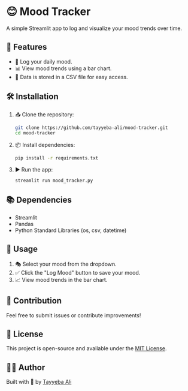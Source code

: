 # 😊 Mood Tracker

A simple Streamlit app to log and visualize your mood trends over time.

## 🌟 Features
- 📝 Log your daily mood.
- 📊 View mood trends using a bar chart.
- 💾 Data is stored in a CSV file for easy access.

## 🛠 Installation

1. 📥 Clone the repository:
   ```sh
   git clone https://github.com/tayyeba-ali/mood-tracker.git
   cd mood-tracker
   ```

2. 📦 Install dependencies:
   ```sh
   pip install -r requirements.txt
   ```

3. ▶️ Run the app:
   ```sh
   streamlit run mood_tracker.py
   ```

## 📚 Dependencies
- Streamlit
- Pandas
- Python Standard Libraries (os, csv, datetime)

## 🚀 Usage
1. 🎭 Select your mood from the dropdown.
2. ✅ Click the "Log Mood" button to save your mood.
3. 📈 View mood trends in the bar chart.

## 🤝 Contribution
Feel free to submit issues or contribute improvements!

## 📜 License
This project is open-source and available under the [MIT License](LICENSE).

## 👩‍💻 Author
Built with 💙 by [Tayyeba Ali](https://github.com/tayyeba-ali)

